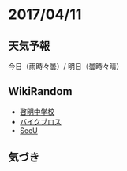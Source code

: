 # 2017/04/11

## 天気予報

今日（雨時々曇）/ 明日（曇時々晴）

## WikiRandom

* [啓明中学校](https://ja.wikipedia.org/wiki/%E5%95%93%E6%98%8E%E4%B8%AD%E5%AD%A6%E6%A0%A1)
* [バイクブロス](https://ja.wikipedia.org/wiki/%E3%83%90%E3%82%A4%E3%82%AF%E3%83%96%E3%83%AD%E3%82%B9)
* [SeeU](https://ja.wikipedia.org/wiki/SeeU)

## 気づき

